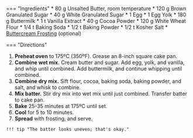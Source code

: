 === "Ingredients"
    * 80 g Unsalted Butter, room temperature
    * 120 g Brown Granulated Sugar
    * 40 g White Granulated Sugar
    * 1 Egg
    * 1 Egg Yolk
    * 180 g Buttermilk
    * 1 t Vanilla Extract
    * 40 g Cocoa Powder
    * 120 g White Wheat Flour
    * 1/4 t Baking Soda
    * 1/2 t Baking Powder
    * 1/2 t Kosher Salt
    * [Buttercream Frosting](../toppings/american-buttercream.md) (optional)

=== "Directions"
   1. **Preheat oven** to 175ºC (350ºF). Grease an 8-inch square cake pan.
   2. **Combine wet mix.** Cream butter and sugar. Add egg, yolk, and vanilla, and whip until combined. Add buttermilk, and continue whipping until combined.
   3. **Combine dry mix.** Sift flour, cocoa, baking soda, baking powder, and salt, and whisk to combine.
   4. **Mix batter.** Stir dry mix into wet mix until just combined. Transfer batter to cake pan.
   5. **Bake** 25-35 minutes at 175ºC until set.
   6. **Cool** for 5 to 10 minutes.
   7. **Spread** with frosting, and serve.

    !!! tip "The batter looks uneven; that's okay."

[^1]:
    Perelman, Deb. ["the 'i want chocolate cake' cake."](https://smittenkitchen.com/2015/02/the-i-want-chocolate-cake-cake/) *Smitten Kitchen.* 26 February 2015.
